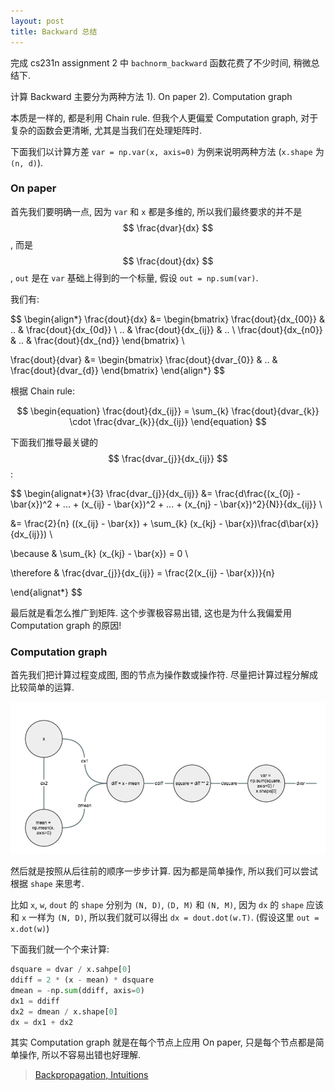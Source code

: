 ```yaml
---
layout: post
title: Backward 总结
---
```


完成 cs231n assignment 2 中 `bachnorm_backward` 函数花费了不少时间, 稍微总结下.

计算 Backward 主要分为两种方法 1). On paper 2). Computation graph

本质是一样的, 都是利用 Chain rule. 但我个人更偏爱 Computation graph, 对于复杂的函数会更清晰,
尤其是当我们在处理矩阵时.

下面我们以计算方差 `var = np.var(x, axis=0)` 为例来说明两种方法 (`x.shape` 为 `(n, d)`).

### On paper

首先我们要明确一点, 因为 `var` 和 `x` 都是多维的, 所以我们最终要求的并不是 $$ \frac{dvar}{dx} $$, 
而是 $$ \frac{dout}{dx} $$, `out` 是在 `var` 基础上得到的一个标量, 假设 `out = np.sum(var)`.

我们有:

$$
\begin{align*}
\frac{dout}{dx} &=
\begin{bmatrix}
   \frac{dout}{dx_{00}} & .. & \frac{dout}{dx_{0d}} \\
   .. & \frac{dout}{dx_{ij}} & .. \\
   \frac{dout}{dx_{n0}} & .. & \frac{dout}{dx_{nd}}
\end{bmatrix} \\

\frac{dout}{dvar} &=
\begin{bmatrix}
   \frac{dout}{dvar_{0}} & .. & \frac{dout}{dvar_{d}}
\end{bmatrix}
\end{align*}
$$

根据 Chain rule:

$$
\begin{equation}
\frac{dout}{dx_{ij}} = \sum_{k} \frac{dout}{dvar_{k}} \cdot \frac{dvar_{k}}{dx_{ij}}
\end{equation}
$$

下面我们推导最关键的 $$ \frac{dvar_{j}}{dx_{ij}} $$:

$$
\begin{alignat*}{3}
\frac{dvar_{j}}{dx_{ij}} &= \frac{d\frac{(x_{0j} - \bar{x})^2 + ... + (x_{ij} - \bar{x})^2 + ... + (x_{nj} - \bar{x})^2}{N}}{dx_{ij}} \\

&= \frac{2}{n} ((x_{ij} - \bar{x}) + \sum_{k} (x_{kj} - \bar{x})\frac{d\bar{x}}{dx_{ij}}) \\

\because & \sum_{k} (x_{kj} - \bar{x}) = 0 \\

\therefore & \frac{dvar_{j}}{dx_{ij}} = \frac{2(x_{ij} - \bar{x})}{n}

\end{alignat*}
$$

最后就是看怎么推广到矩阵. 这个步骤极容易出错, 这也是为什么我偏爱用 Computation graph 的原因!

### Computation graph

首先我们把计算过程变成图, 图的节点为操作数或操作符. 尽量把计算过程分解成比较简单的运算.

![computation graph](/images/20170330.png)

然后就是按照从后往前的顺序一步步计算. 因为都是简单操作, 所以我们可以尝试根据 `shape` 来思考.

比如 `x`, `w`, `dout` 的 `shape` 分别为 `(N, D)`, `(D, M)` 和 `(N, M)`,
因为 `dx` 的 `shape` 应该和 `x` 一样为 `(N, D)`, 所以我们就可以得出 `dx = dout.dot(w.T)`.
(假设这里 `out = x.dot(w)`)

下面我们就一个个来计算:

``` python
dsquare = dvar / x.sahpe[0]
ddiff = 2 * (x - mean) * dsquare
dmean = -np.sum(ddiff, axis=0)
dx1 = ddiff
dx2 = dmean / x.shape[0]
dx = dx1 + dx2
```

其实 Computation graph 就是在每个节点上应用 On paper, 只是每个节点都是简单操作, 所以不容易出错也好理解.

> [Backpropagation, Intuitions](http://cs231n.github.io/optimization-2/)
